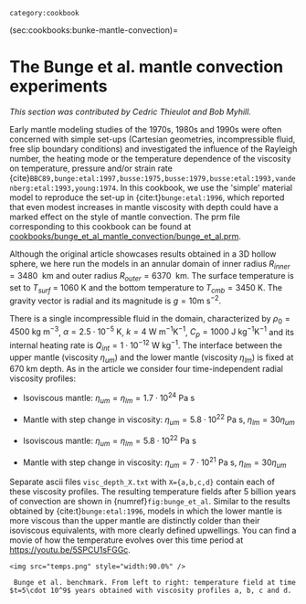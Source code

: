 ```{tags}
category:cookbook
```

(sec:cookbooks:bunke-mantle-convection)=
# The Bunge et al. mantle convection experiments

*This section was contributed by Cedric Thieulot and Bob Myhill.*

Early mantle modeling studies of the 1970s, 1980s and 1990s were often
concerned with simple set-ups (Cartesian geometries, incompressible fluid,
free slip boundary conditions) and investigated the influence of the Rayleigh
number, the heating mode or the temperature dependence of the viscosity on
temperature, pressure and/or strain rate {cite}`BBC89,bunge:etal:1997,busse:1975,busse:1979,busse:etal:1993,vandenberg:etal:1993,young:1974`. In this cookbook, we use
the 'simple' material model to reproduce the set-up in {cite:t}`bunge:etal:1996`, which reported that even modest increases in
mantle viscosity with depth could have a marked effect on the style of mantle
convection. The prm file corresponding to this cookbook can be found at
[cookbooks/bunge_et_al_mantle_convection/bunge_et_al.prm](https://www.github.com/geodynamics/aspect/blob/main/cookbooks/bunge_et_al_mantle_convection/bunge_et_al.prm).

Although the original article showcases results obtained in a 3D hollow
sphere, we here run the models in an annular domain of inner radius
$R_{inner} = 3480~\text{ km}$ and outer radius
$R_{outer} = 6370~\text{ km}$. The surface temperature is set to
$T{_{surf}}$ = 1060 K and the bottom temperature to
$T{_{cmb}} = 3450$ K. The gravity vector is radial and its
magnitude is $g = 10 \text{m s}^{-2}$.

There is a single incompressible fluid in the domain, characterized by
$\rho_0 = 4500\text{ kg m}^{-3}$, $\alpha = 2.5\cdot10^{-5}\text{ K}$, $k = 4\text{ W m}^{-1}\text{K}^{-1}$, $C_p = 1000 \text{ J kg}^{-1}\text{K}^{-1}$ and its internal heating rate is
$Q{_{int}} = 1\cdot10^{-12}\text{ W kg}^{-1}$. The
interface between the upper mantle (viscosity $\eta_{um}$) and
the lower mantle (viscosity $\eta_{lm}$) is fixed at 670 km
depth. As in the article we consider four time-independent radial viscosity
profiles:

-   Isoviscous mantle:
    $\eta_{um}=\eta_{lm}=1.7\cdot 10^{24}$ Pa&nbsp;s

-   Mantle with step change in viscosity:
    $\eta_{um}=5.8\cdot 10^{22}$ Pa&nbsp;s,
    $\eta_{lm}=30\eta_{um}$

-   Isoviscous mantle:
    $\eta_{um}=\eta_{lm}=5.8\cdot 10^{22}$ Pa&nbsp;s

-   Mantle with step change in viscosity:
    $\eta_{um}=7\cdot 10^{21}$ Pa&nbsp;s,
    $\eta_{lm}=30\eta_{um}$

Separate ascii files `visc_depth_X.txt` with `X={a,b,c,d}` contain each of
these viscosity profiles. The resulting temperature fields after 5 billion
years of convection are shown in {numref}`fig:bunge_et_al`. Similar to the results
obtained by {cite:t}`bunge:etal:1996`, models in which the lower
mantle is more viscous than the upper mantle are distinctly colder than their
isoviscous equivalents, with more clearly defined upwellings. You can find a
movie of how the temperature evolves over this time period at
<https://youtu.be/5SPCU1sFGGc>.

```{figure-md} fig:bunge_et_al
<img src="temps.png" style="width:90.0%" />

 Bunge et al. benchmark. From left to right: temperature field at time $t=5\cdot 10^9$ years obtained with viscosity profiles a, b, c and d.
```
